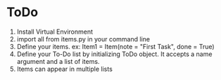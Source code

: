# ToDo

1. Install Virtual Environment
2. import all from items.py in your command line
3. Define your items. ex: Item1 = Item(note = "First Task", done = True)
4. Define your To-Do list by initializing ToDo object. It accepts a name argument
   and a list of items.
5. Items can appear in multiple lists
